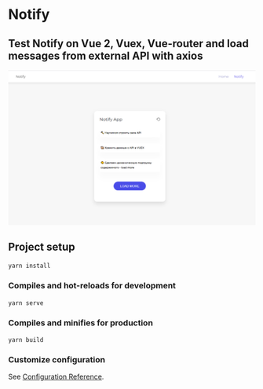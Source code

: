 # Notify
## Test Notify on Vue 2, Vuex, Vue-router and load messages from external API with axios
![](./src/assets/img/screen.PNG)
## Project setup
```
yarn install
```

### Compiles and hot-reloads for development
```
yarn serve
```

### Compiles and minifies for production
```
yarn build
```

### Customize configuration
See [Configuration Reference](https://cli.vuejs.org/config/).
